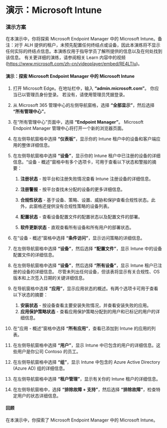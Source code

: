 ﻿---
Demo:
    title: 'Microsoft Intune'
    module: '模块 3 第 6 课：描述 Microsoft 安全解决方案的功能：描述 Microsoft Intune 终结点安全性'
---


# 演示：Microsoft Intune

### 演示方案

在本演示中，你将探索 Microsoft Endpoint Manager 中的 Microsoft Intune。备注：对于 ALH 提供的租户，未预先配置任何终结点或设备，因此本演练将不显示任何实际的终结点信息。本演练仅用于指导学员了解所提供的信息以及在何处找到该信息。  有关更详细的演练，请参阅相关 Learn 内容中的视频 (<https://www.microsoft.com/zh-cn/videoplayer/embed/RE4LTIu>)。



#### 演示：探索 Microsoft Endpoint Manager 中的 Microsoft Intune

1. 打开 Microsoft Edge。在地址栏中，输入 **“admin.microsoft.com”**。  你应当已以管理员身份登录。  若没有，请使用管理员凭据登录。

1. 从 Microsoft 365 管理中心的左侧导航窗格，选择 **“全部显示”**，然后选择 **“所有管理中心”**。

1. 在“所有管理中心”页面中，选择 **“Endpoint Manager”**。  Microsoft Endpoint Manager 管理中心将打开一个新的浏览器页面。

1. 在左侧导航窗格中选择 **“仪表板”**，显示你的 Intune 租户中的设备和客户端应用的整体详细信息。

1. 在左侧导航窗格中选择 **“设备”**，显示你的 Intune 租户中已注册的设备的详细信息。“设备 - 概述”窗格中有多个选项卡，可用于查看以下状态和警报的摘要：
    1. **注册状态** - 按平台和注册失败情况查看 Intune 注册设备的详细信息。
    
    1. **注册警报** - 按平台查找未分配的设备的更多详细信息。
    1. **合规性状态** - 基于设备、策略、设置、威胁和保护查看合规性状态。此外，此窗格还提供没有合规性策略的设备列表。
    1. **配置状态** - 查看设备配置文件的配置状态以及配置文件的部署。
    1. **软件更新状态** - 直观查看所有设备和所有用户的部署状态。

1. 在“设备 - 概述”窗格中选择 **“条件访问”**，显示访问策略的详细信息。

1. 在左侧导航窗格中选择 **“设备”**，然后选择 **“配置文件”**，显示 Intune 中的设备配置文件的详细信息。

1. 在左侧导航窗格中选择 **“设备”**，然后选择 **“所有设备”**，显示 Intune 租户已注册的设备的详细信息。  尽管未列出任何设备，但该表将显示有关合规性、OS 版本和上次签入日期的关键详细信息。

1. 在导航窗格中选择 **“应用”**，显示应用状态的概述。有两个选项卡可用于查看以下状态的摘要：
    1. **安装状态** - 按设备查看主要安装失败情况，并查看安装失败的应用。
    1. **应用保护策略状态** - 查看应用保护策略分配到的用户和已标记的用户的详细信息。

1. 在“应用 - 概述”窗格中选择 **“所有应用”**，查看已添加到 Intune 的应用的列表。

1. 在左侧导航窗格中选择 **“用户”**，显示 Intune 中已包含的用户的详细信息。这些用户是你公司 Contoso 的员工。

1. 在左侧导航窗格中选择 **“组”**，显示 Intune 中包含的 Azure Active Directory (Azure AD) 组的详细信息。

1. 在左侧导航窗格中选择 **“租户管理”**，显示有关你的 Intune 租户的详细信息。

1. 在左侧导航窗格中，选择 **“排除故障 + 支持”**，然后选择 **“排除故障”**，检查特定用户的状态详细信息。

#### 回顾

在本演示中，你探索了 Microsoft Endpoint Manager 中的 Microsoft Intune。
